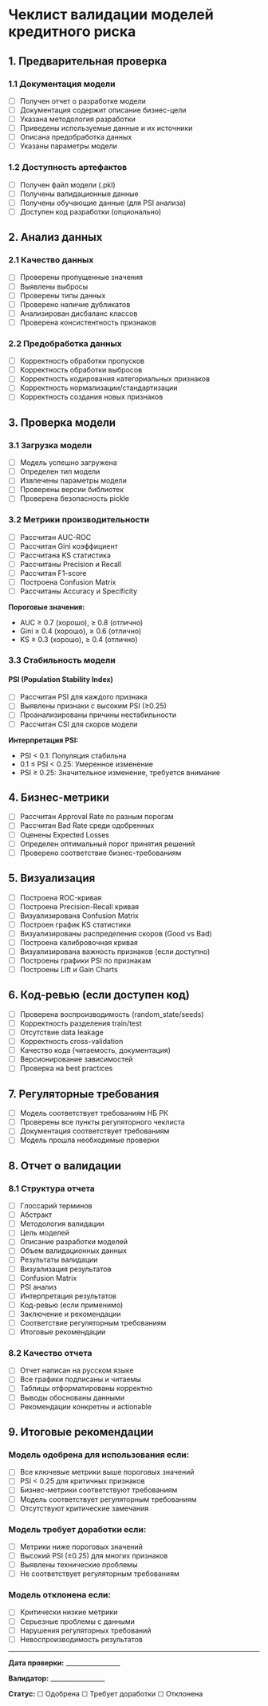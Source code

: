 # Чеклист валидации моделей кредитного риска

## 1. Предварительная проверка

### 1.1 Документация модели
- [ ] Получен отчет о разработке модели
- [ ] Документация содержит описание бизнес-цели
- [ ] Указана методология разработки
- [ ] Приведены используемые данные и их источники
- [ ] Описана предобработка данных
- [ ] Указаны параметры модели

### 1.2 Доступность артефактов
- [ ] Получен файл модели (.pkl)
- [ ] Получены валидационные данные
- [ ] Получены обучающие данные (для PSI анализа)
- [ ] Доступен код разработки (опционально)

## 2. Анализ данных

### 2.1 Качество данных
- [ ] Проверены пропущенные значения
- [ ] Выявлены выбросы
- [ ] Проверены типы данных
- [ ] Проверено наличие дубликатов
- [ ] Анализирован дисбаланс классов
- [ ] Проверена консистентность признаков

### 2.2 Предобработка данных
- [ ] Корректность обработки пропусков
- [ ] Корректность обработки выбросов
- [ ] Корректность кодирования категориальных признаков
- [ ] Корректность нормализации/стандартизации
- [ ] Корректность создания новых признаков

## 3. Проверка модели

### 3.1 Загрузка модели
- [ ] Модель успешно загружена
- [ ] Определен тип модели
- [ ] Извлечены параметры модели
- [ ] Проверены версии библиотек
- [ ] Проверена безопасность pickle

### 3.2 Метрики производительности
- [ ] Рассчитан AUC-ROC
- [ ] Рассчитан Gini коэффициент
- [ ] Рассчитана KS статистика
- [ ] Рассчитаны Precision и Recall
- [ ] Рассчитан F1-score
- [ ] Построена Confusion Matrix
- [ ] Рассчитаны Accuracy и Specificity

**Пороговые значения:**
- AUC ≥ 0.7 (хорошо), ≥ 0.8 (отлично)
- Gini ≥ 0.4 (хорошо), ≥ 0.6 (отлично)
- KS ≥ 0.3 (хорошо), ≥ 0.4 (отлично)

### 3.3 Стабильность модели

#### PSI (Population Stability Index)
- [ ] Рассчитан PSI для каждого признака
- [ ] Выявлены признаки с высоким PSI (≥0.25)
- [ ] Проанализированы причины нестабильности
- [ ] Рассчитан CSI для скоров модели

**Интерпретация PSI:**
- PSI < 0.1: Популяция стабильна
- 0.1 ≤ PSI < 0.25: Умеренное изменение
- PSI ≥ 0.25: Значительное изменение, требуется внимание

## 4. Бизнес-метрики

- [ ] Рассчитан Approval Rate по разным порогам
- [ ] Рассчитан Bad Rate среди одобренных
- [ ] Оценены Expected Losses
- [ ] Определен оптимальный порог принятия решений
- [ ] Проверено соответствие бизнес-требованиям

## 5. Визуализация

- [ ] Построена ROC-кривая
- [ ] Построена Precision-Recall кривая
- [ ] Визуализирована Confusion Matrix
- [ ] Построен график KS статистики
- [ ] Визуализированы распределения скоров (Good vs Bad)
- [ ] Построена калибровочная кривая
- [ ] Визуализирована важность признаков (если доступно)
- [ ] Построены графики PSI по признакам
- [ ] Построены Lift и Gain Charts

## 6. Код-ревью (если доступен код)

- [ ] Проверена воспроизводимость (random_state/seeds)
- [ ] Корректность разделения train/test
- [ ] Отсутствие data leakage
- [ ] Корректность cross-validation
- [ ] Качество кода (читаемость, документация)
- [ ] Версионирование зависимостей
- [ ] Проверка на best practices

## 7. Регуляторные требования

- [ ] Модель соответствует требованиям НБ РК
- [ ] Проверены все пункты регуляторного чеклиста
- [ ] Документация соответствует требованиям
- [ ] Модель прошла необходимые проверки

## 8. Отчет о валидации

### 8.1 Структура отчета
- [ ] Глоссарий терминов
- [ ] Абстракт
- [ ] Методология валидации
- [ ] Цель моделей
- [ ] Описание разработки моделей
- [ ] Объем валидационных данных
- [ ] Результаты валидации
- [ ] Визуализация результатов
- [ ] Confusion Matrix
- [ ] PSI анализ
- [ ] Интерпретация результатов
- [ ] Код-ревью (если применимо)
- [ ] Заключение и рекомендации
- [ ] Соответствие регуляторным требованиям
- [ ] Итоговые рекомендации

### 8.2 Качество отчета
- [ ] Отчет написан на русском языке
- [ ] Все графики подписаны и читаемы
- [ ] Таблицы отформатированы корректно
- [ ] Выводы обоснованы данными
- [ ] Рекомендации конкретны и actionable

## 9. Итоговые рекомендации

### Модель одобрена для использования если:
- [ ] Все ключевые метрики выше пороговых значений
- [ ] PSI < 0.25 для критичных признаков
- [ ] Бизнес-метрики соответствуют требованиям
- [ ] Модель соответствует регуляторным требованиям
- [ ] Отсутствуют критические замечания

### Модель требует доработки если:
- [ ] Метрики ниже пороговых значений
- [ ] Высокий PSI (≥0.25) для многих признаков
- [ ] Выявлены технические проблемы
- [ ] Не соответствует регуляторным требованиям

### Модель отклонена если:
- [ ] Критически низкие метрики
- [ ] Серьезные проблемы с данными
- [ ] Нарушения регуляторных требований
- [ ] Невоспроизводимость результатов

---

**Дата проверки:** _________________

**Валидатор:** _________________

**Статус:** ☐ Одобрена ☐ Требует доработки ☐ Отклонена